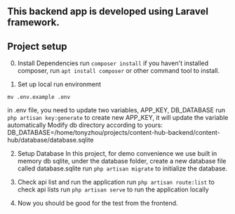 ## This backend app is developed using Laravel framework.
## Project setup 

0. Install Dependencies
run ```composer install``` if you haven't installed composer, run ```apt install composer``` or other command tool to install.

1. Set up local run environment
```
mv .env.example .env
```
in .env file, you need to update two variables, APP_KEY, DB_DATABASE
run ```php artisan key:generate``` to create new APP_KEY, it will update the variable automatically
Modify db directory according to yours: DB_DATABASE=/home/tonyzhou/projects/content-hub-backend/content-hub/database/database.sqlite

2. Setup Database
In this project, for demo convenience we use built in memory db sqlite, under the database folder, create a new database file called database.sqlite
run ```php artisan migrate``` to initialize the database.

3. Check api list and run the application
run ```php artisan route:list``` to check api lists
run ```php artisan serve``` to run the application locally

4. Now you should be good for the test from the frontend.